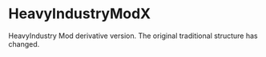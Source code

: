 # HeavyIndustryModX
HeavyIndustry Mod derivative version. The original traditional structure has changed.
